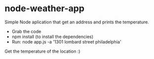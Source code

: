 # node-weather-app
Simple Node aplication that get an address and prints the temperature. 

- Grab the code
- npm install (to install the dependencies) 
- Run: node app.js -a '1301 lombard street philadelphia'

Get the temperature of the location :) 
